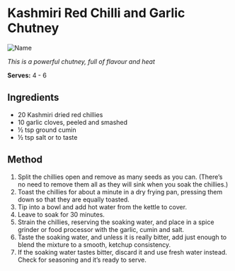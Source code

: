 # Kashmiri Red Chilli and Garlic Chutney

![Name](resources/)

*This is a powerful chutney, full of flavour and heat*

**Serves:** 4 - 6

## Ingredients
- 20 Kashmiri dried red chillies 
- 10 garlic cloves, peeled and smashed 
- ½ tsp ground cumin 
- ½ tsp salt or to taste 

## Method
1. Split the chillies open and remove as many seeds as you can. (There’s no need to remove them all as they will sink when you soak the chillies.) 
1. Toast the chillies for about a minute in a dry frying pan, pressing them down so that they are equally toasted. 
1. Tip into a bowl and add hot water from the kettle to cover. 
1. Leave to soak for 30 minutes. 
1. Strain the chillies, reserving the soaking water, and place in a spice grinder or food processor with the garlic, cumin and salt. 
1. Taste the soaking water, and unless it is really bitter, add just enough to blend the mixture to a smooth, ketchup consistency. 
1. If the soaking water tastes bitter, discard it and use fresh water instead. Check for seasoning and it’s ready to serve. 